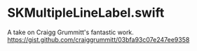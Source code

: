 # SKMultipleLineLabel.swift
A take on Craigg Grummitt's fantastic work. https://gist.github.com/craiggrummitt/03bfa93c07e247ee9358
